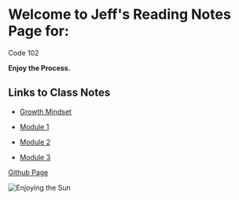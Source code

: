 # Welcome to Jeff's Reading Notes Page for:

Code 102

**Enjoy the Process.**



## Links to Class Notes

- [Growth Mindset](growth_mindset.md)

- [Module 1](class1.md)

- [Module 2](class2.md)

- [Module 3](class3.md)

[Github Page](jinman36.github.io/reading-notes/)


![Enjoying the Sun](img_1380.jpg)
